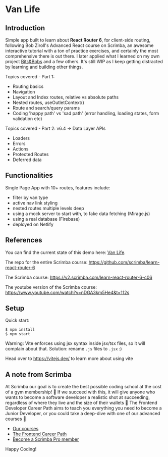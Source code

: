 # Van Life

## Introduction

Simple app built to learn about **React Router 6**, for client-side routing,
following Bob Ziroll's Advanced React course on Scrimba, an awesome interactive
tutorial with a ton of practice exercises, and certainly the most comprehensive
there is out there. I later applied what I learned on my own project
[Bits&Bobs](https://bits-and-bobs.netlify.app) and a few others. It's still WIP
as I keep getting distracted by learning and building other things.

Topics covered - Part 1:

- Routing basics
- Navigation
- Layout and Index routes, relative vs absolute paths
- Nested routes, useOutletContext()
- Route and search/query params
- Coding 'happy path' vs 'sad path' (error handling, loading states, form
  validation etc)

Topics covered - Part 2: v6.4 -> Data Layer APIs

- Loaders
- Errors
- Actions
- Protected Routes
- Deferred data

## Functionalities

Single Page App with 10+ routes, features include:

- filter by van type
- active nav link styling
- nested routes multiple levels deep
- using a mock server to start with, to fake data fetching (Mirage.js)
- using a real database (Firebase)
- deployed on Netlify

## References

You can find the current state of this demo here:
[Van Life](https://heroic-blancmange-263065.netlify.app/).

The repo for the entire Scrimba course:
https://github.com/scrimba/learn-react-router-6

The Scrimba course: https://v2.scrimba.com/learn-react-router-6-c06

The youtube version of the Scrimba course:
https://www.youtube.com/watch?v=nDGA3km5He4&t=112s

## Setup

Quick start:

```
$ npm install
$ npm start
```

Warning: Vite enforces using jsx syntax inside jsx/tsx files, so it will
complain about that. Solution: rename `.js` files to `.jsx` :)

Head over to https://vitejs.dev/ to learn more about using vite

## A note from Scrimba

At Scrimba our goal is to create the best possible coding school at the cost of
a gym membership! 💜 If we succeed with this, it will give anyone who wants to
become a software developer a realistic shot at succeeding, regardless of where
they live and the size of their wallets 🎉 The Frontend Developer Career Path
aims to teach you everything you need to become a Junior Developer, or you could
take a deep-dive with one of our advanced courses 🚀

- [Our courses](https://scrimba.com/allcourses)
- [The Frontend Career Path](https://scrimba.com/learn/frontend)
- [Become a Scrimba Pro member](https://scrimba.com/pricing)

Happy Coding!
